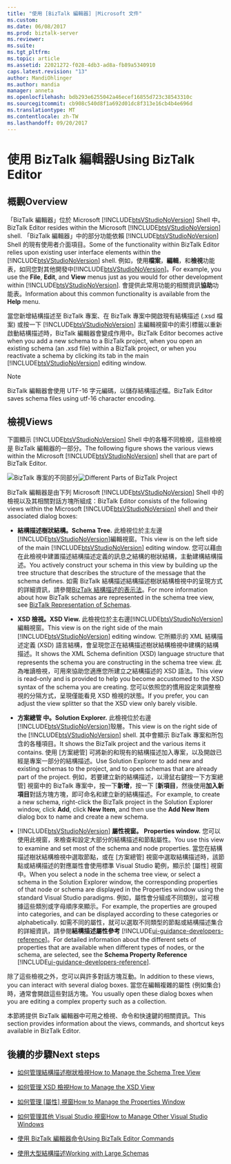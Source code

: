 ```yaml
---
title: "使用 [BizTalk 編輯器] |Microsoft 文件"
ms.custom: 
ms.date: 06/08/2017
ms.prod: biztalk-server
ms.reviewer: 
ms.suite: 
ms.tgt_pltfrm: 
ms.topic: article
ms.assetid: 22021272-f028-4db3-ad8a-fb89a5340910
caps.latest.revision: "13"
author: MandiOhlinger
ms.author: mandia
manager: anneta
ms.openlocfilehash: bdb293e6255042a46ecef16855d723c38543310c
ms.sourcegitcommit: cb908c540d8f1a692d01dc8f313e16cb4b4e696d
ms.translationtype: MT
ms.contentlocale: zh-TW
ms.lasthandoff: 09/20/2017
---
```

# <a name="using-biztalk-editor"></a><span data-ttu-id="bcac5-102">使用 BizTalk 編輯器</span><span class="sxs-lookup"><span data-stu-id="bcac5-102">Using BizTalk Editor</span></span>

## <a name="overview"></a><span data-ttu-id="bcac5-103">概觀</span><span class="sxs-lookup"><span data-stu-id="bcac5-103">Overview</span></span>
<span data-ttu-id="bcac5-104">「BizTalk 編輯器」位於 Microsoft [!INCLUDE[btsVStudioNoVersion](../includes/btsvstudionoversion-md.md)] Shell 中。</span><span class="sxs-lookup"><span data-stu-id="bcac5-104">BizTalk Editor resides within the Microsoft [!INCLUDE[btsVStudioNoVersion](../includes/btsvstudionoversion-md.md)] shell.</span></span> <span data-ttu-id="bcac5-105">「BizTalk 編輯器」中的部分功能依賴 [!INCLUDE[btsVStudioNoVersion](../includes/btsvstudionoversion-md.md)] Shell 的現有使用者介面項目。</span><span class="sxs-lookup"><span data-stu-id="bcac5-105">Some of the functionality within BizTalk Editor relies upon existing user interface elements within the [!INCLUDE[btsVStudioNoVersion](../includes/btsvstudionoversion-md.md)] shell.</span></span> <span data-ttu-id="bcac5-106">例如，使用**檔案**，**編輯**，和**檢視**功能表，如同您對其他開發中[!INCLUDE[btsVStudioNoVersion](../includes/btsvstudionoversion-md.md)]。</span><span class="sxs-lookup"><span data-stu-id="bcac5-106">For example, you use the **File**, **Edit**, and **View** menus just as you would for other development within [!INCLUDE[btsVStudioNoVersion](../includes/btsvstudionoversion-md.md)].</span></span> <span data-ttu-id="bcac5-107">會提供此常用功能的相關資訊**協助**功能表。</span><span class="sxs-lookup"><span data-stu-id="bcac5-107">Information about this common functionality is available from the **Help** menu.</span></span>  
  
 <span data-ttu-id="bcac5-108">當您新增結構描述至 BizTalk 專案、在 BizTalk 專案中開啟現有結構描述 (.xsd 檔案) 或按一下 [!INCLUDE[btsVStudioNoVersion](../includes/btsvstudionoversion-md.md)] 主編輯視窗中的索引標籤以重新啟動結構描述時，BizTalk 編輯器會變成作用中。</span><span class="sxs-lookup"><span data-stu-id="bcac5-108">BizTalk Editor becomes active when you add a new schema to a BizTalk project, when you open an existing schema (an .xsd file) within a BizTalk project, or when you reactivate a schema by clicking its tab in the main [!INCLUDE[btsVStudioNoVersion](../includes/btsvstudionoversion-md.md)] editing window.</span></span>  
  
> [!NOTE]
>  <span data-ttu-id="bcac5-109">BizTalk 編輯器會使用 UTF-16 字元編碼，以儲存結構描述檔。</span><span class="sxs-lookup"><span data-stu-id="bcac5-109">BizTalk Editor saves schema files using utf-16 character encoding.</span></span>  

## <a name="views"></a><span data-ttu-id="bcac5-110">檢視</span><span class="sxs-lookup"><span data-stu-id="bcac5-110">Views</span></span>  
 <span data-ttu-id="bcac5-111">下圖顯示 [!INCLUDE[btsVStudioNoVersion](../includes/btsvstudionoversion-md.md)] Shell 中的各種不同檢視，這些檢視是 BizTalk 編輯器的一部分。</span><span class="sxs-lookup"><span data-stu-id="bcac5-111">The following figure shows the various views within the Microsoft [!INCLUDE[btsVStudioNoVersion](../includes/btsvstudionoversion-md.md)] shell that are part of BizTalk Editor.</span></span>  
  
 <span data-ttu-id="bcac5-112">![BizTalk 專案的不同部分](../core/media/differentpartsofbiztalkserver.gif "DifferentpartsofBizTalkServer")</span><span class="sxs-lookup"><span data-stu-id="bcac5-112">![Different Parts of BizTalk Project](../core/media/differentpartsofbiztalkserver.gif "DifferentpartsofBizTalkServer")</span></span>  
  
 <span data-ttu-id="bcac5-113">BizTalk 編輯器是由下列 Microsoft [!INCLUDE[btsVStudioNoVersion](../includes/btsvstudionoversion-md.md)] Shell 中的檢視以及其相關對話方塊所組成：</span><span class="sxs-lookup"><span data-stu-id="bcac5-113">BizTalk Editor consists of the following views within the Microsoft [!INCLUDE[btsVStudioNoVersion](../includes/btsvstudionoversion-md.md)] shell and their associated dialog boxes:</span></span>  
  
-   <span data-ttu-id="bcac5-114">**結構描述樹狀結構。**</span><span class="sxs-lookup"><span data-stu-id="bcac5-114">**Schema Tree.**</span></span> <span data-ttu-id="bcac5-115">此檢視位於主左邊[!INCLUDE[btsVStudioNoVersion](../includes/btsvstudionoversion-md.md)]編輯視窗。</span><span class="sxs-lookup"><span data-stu-id="bcac5-115">This view is on the left side of the main [!INCLUDE[btsVStudioNoVersion](../includes/btsvstudionoversion-md.md)] editing window.</span></span> <span data-ttu-id="bcac5-116">您可以藉由在此檢視中建置描述結構描述定義的訊息之結構的樹狀結構，主動建構結構描述。</span><span class="sxs-lookup"><span data-stu-id="bcac5-116">You actively construct your schema in this view by building up the tree structure that describes the structure of the message that the schema defines.</span></span> <span data-ttu-id="bcac5-117">如需 BizTalk 結構描述結構描述樹狀結構檢視中的呈現方式的詳細資訊，請參閱[BizTalk 結構描述的表示法](../core/biztalk-representation-of-schemas.md)。</span><span class="sxs-lookup"><span data-stu-id="bcac5-117">For more information about how BizTalk schemas are represented in the schema tree view, see [BizTalk Representation of Schemas](../core/biztalk-representation-of-schemas.md).</span></span>  
  
-   <span data-ttu-id="bcac5-118">**XSD 檢視。**</span><span class="sxs-lookup"><span data-stu-id="bcac5-118">**XSD View.**</span></span> <span data-ttu-id="bcac5-119">此檢視位於主右邊[!INCLUDE[btsVStudioNoVersion](../includes/btsvstudionoversion-md.md)]編輯視窗。</span><span class="sxs-lookup"><span data-stu-id="bcac5-119">This view is on the right side of the main [!INCLUDE[btsVStudioNoVersion](../includes/btsvstudionoversion-md.md)] editing window.</span></span> <span data-ttu-id="bcac5-120">它所顯示的 XML 結構描述定義 (XSD) 語言結構，會呈現您正在結構描述樹狀結構檢視中建構的結構描述。</span><span class="sxs-lookup"><span data-stu-id="bcac5-120">It shows the XML Schema definition (XSD) language structure that represents the schema you are constructing in the schema tree view.</span></span> <span data-ttu-id="bcac5-121">此為唯讀檢視，可用來協助您適應您所建立之結構描述的 XSD 語法。</span><span class="sxs-lookup"><span data-stu-id="bcac5-121">This view is read-only and is provided to help you become accustomed to the XSD syntax of the schema you are creating.</span></span> <span data-ttu-id="bcac5-122">您可以依照您的慣用設定來調整檢視的分隔方式，呈現僅能看見 XSD 檢視的狀態。</span><span class="sxs-lookup"><span data-stu-id="bcac5-122">If you prefer, you can adjust the view splitter so that the XSD view only barely visible.</span></span>  
  
-   <span data-ttu-id="bcac5-123">**方案總管 中。**</span><span class="sxs-lookup"><span data-stu-id="bcac5-123">**Solution Explorer.**</span></span> <span data-ttu-id="bcac5-124">此檢視位於右邊[!INCLUDE[btsVStudioNoVersion](../includes/btsvstudionoversion-md.md)]殼層。</span><span class="sxs-lookup"><span data-stu-id="bcac5-124">This view is on the right side of the [!INCLUDE[btsVStudioNoVersion](../includes/btsvstudionoversion-md.md)] shell.</span></span> <span data-ttu-id="bcac5-125">其中會顯示 BizTalk 專案和所包含的各種項目。</span><span class="sxs-lookup"><span data-stu-id="bcac5-125">It shows the BizTalk project and the various items it contains.</span></span> <span data-ttu-id="bcac5-126">使用 [方案總管] 可將新的和現有的結構描述加入專案，以及開啟已經是專案一部分的結構描述。</span><span class="sxs-lookup"><span data-stu-id="bcac5-126">Use Solution Explorer to add new and existing schemas to the project, and to open schemas that are already part of the project.</span></span> <span data-ttu-id="bcac5-127">例如，若要建立新的結構描述，以滑鼠右鍵按一下方案總管] 視窗中的 BizTalk 專案中，按一下**新增**，按一下 [**新項目**，然後使用**加入新項目**對話方塊方塊，即可命名和建立新的結構描述。</span><span class="sxs-lookup"><span data-stu-id="bcac5-127">For example, to create a new schema, right-click the BizTalk project in the Solution Explorer window, click **Add**, click **New Item**, and then use the **Add New Item** dialog box to name and create a new schema.</span></span>  
  
-   [!INCLUDE[btsVStudioNoVersion](../includes/btsvstudionoversion-md.md)]<span data-ttu-id="bcac5-128">  **屬性視窗。**</span><span class="sxs-lookup"><span data-stu-id="bcac5-128">  **Properties window.**</span></span> <span data-ttu-id="bcac5-129">您可以使用此視窗，來檢查和設定大部分的結構描述和節點屬性。</span><span class="sxs-lookup"><span data-stu-id="bcac5-129">You use this view to examine and set most of the schema and node properties.</span></span> <span data-ttu-id="bcac5-130">當您在結構描述樹狀結構檢視中選取節點，或在 [方案總管] 視窗中選取結構描述時，該節點或結構描述的對應屬性會使用標準 Visual Studio 範例，顯示於 [屬性] 視窗中。</span><span class="sxs-lookup"><span data-stu-id="bcac5-130">When you select a node in the schema tree view, or select a schema in the Solution Explorer window, the corresponding properties of that node or schema are displayed in the Properties window using the standard Visual Studio paradigms.</span></span> <span data-ttu-id="bcac5-131">例如，屬性會分組成不同類別，並可根據這些類別或字母順序來顯示。</span><span class="sxs-lookup"><span data-stu-id="bcac5-131">For example, the properties are grouped into categories, and can be displayed according to these categories or alphabetically.</span></span> <span data-ttu-id="bcac5-132">如需不同的屬性，就可以選取不同類型的節點或結構描述集合的詳細資訊，請參閱**結構描述屬性參考** [!INCLUDE[ui-guidance-developers-reference](../includes/ui-guidance-developers-reference.md)]。</span><span class="sxs-lookup"><span data-stu-id="bcac5-132">For detailed information about the different sets of properties that are available when different types of nodes, or the schema, are selected, see the **Schema Property Reference** [!INCLUDE[ui-guidance-developers-reference](../includes/ui-guidance-developers-reference.md)].</span></span>
  
 <span data-ttu-id="bcac5-133">除了這些檢視之外，您可以與許多對話方塊互動。</span><span class="sxs-lookup"><span data-stu-id="bcac5-133">In addition to these views, you can interact with several dialog boxes.</span></span> <span data-ttu-id="bcac5-134">當您在編輯複雜的屬性 (例如集合) 時，通常會開啟這些對話方塊。</span><span class="sxs-lookup"><span data-stu-id="bcac5-134">You usually open these dialog boxes when you are editing a complex property such as a collection.</span></span>  
  
 <span data-ttu-id="bcac5-135">本節將提供 BizTalk 編輯器中可用之檢視、命令和快速鍵的相關資訊。</span><span class="sxs-lookup"><span data-stu-id="bcac5-135">This section provides information about the views, commands, and shortcut keys available in BizTalk Editor.</span></span>  
  
## <a name="next-steps"></a><span data-ttu-id="bcac5-136">後續的步驟</span><span class="sxs-lookup"><span data-stu-id="bcac5-136">Next steps</span></span> 
  
-   [<span data-ttu-id="bcac5-137">如何管理結構描述樹狀檢視</span><span class="sxs-lookup"><span data-stu-id="bcac5-137">How to Manage the Schema Tree View</span></span>](../core/how-to-manage-the-schema-tree-view.md)  
  
-   [<span data-ttu-id="bcac5-138">如何管理 XSD 檢視</span><span class="sxs-lookup"><span data-stu-id="bcac5-138">How to Manage the XSD View</span></span>](../core/how-to-manage-the-xsd-view.md)  
  
-   <span data-ttu-id="bcac5-139">[如何管理 [屬性] 視窗](../core/how-to-manage-the-properties-window.md)</span><span class="sxs-lookup"><span data-stu-id="bcac5-139">[How to Manage the Properties Window](../core/how-to-manage-the-properties-window.md)</span></span>  
  
-   [<span data-ttu-id="bcac5-140">如何管理其他 Visual Studio 視窗</span><span class="sxs-lookup"><span data-stu-id="bcac5-140">How to Manage Other Visual Studio Windows</span></span>](../core/how-to-manage-other-visual-studio-windows.md)  
  
-   [<span data-ttu-id="bcac5-141">使用 BizTalk 編輯器命令</span><span class="sxs-lookup"><span data-stu-id="bcac5-141">Using BizTalk Editor Commands</span></span>](../core/using-biztalk-editor-commands.md)  
  
-   [<span data-ttu-id="bcac5-142">使用大型結構描述</span><span class="sxs-lookup"><span data-stu-id="bcac5-142">Working with Large Schemas</span></span>](../core/working-with-large-schemas.md)